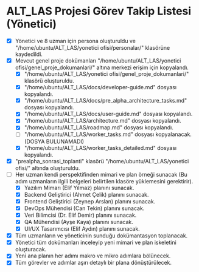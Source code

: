 # ALT_LAS Projesi Görev Takip Listesi (Yönetici)

- [X] Yönetici ve 8 uzman için persona oluşturuldu ve "/home/ubuntu/ALT_LAS/yonetici ofisi/personalar/" klasörüne kaydedildi.
- [X] Mevcut genel proje dokümanları "/home/ubuntu/ALT_LAS/yonetici ofisi/genel_proje_dokumanlari/" altına merkezi erişim için kopyalandı.
  - [X] "/home/ubuntu/ALT_LAS/yonetici ofisi/genel_proje_dokumanlari/" klasörü oluşturuldu.
  - [X] "/home/ubuntu/ALT_LAS/docs/developer-guide.md" dosyası kopyalandı.
  - [X] "/home/ubuntu/ALT_LAS/docs/pre_alpha_architecture_tasks.md" dosyası kopyalandı.
  - [X] "/home/ubuntu/ALT_LAS/docs/user-guide.md" dosyası kopyalandı.
  - [X] "/home/ubuntu/ALT_LAS/architecture.md" dosyası kopyalandı.
  - [X] "/home/ubuntu/ALT_LAS/roadmap.md" dosyası kopyalandı.
  - [ ] "/home/ubuntu/ALT_LAS/worker_tasks.md" dosyası kopyalanacak. (DOSYA BULUNAMADI)
  - [X] "/home/ubuntu/ALT_LAS/worker_tasks_detailed.md" dosyası kopyalandı.
- [X] "prealpha_sonrasi_toplanti" klasörü "/home/ubuntu/ALT_LAS/yonetici ofisi/" altında oluşturuldu.
- [ ] Her uzman kendi perspektifinden mimari ve plan örneği sunacak (Bu adım uzmanların ilgili belgeleri belirtilen klasöre yüklemesini gerektirir).
  - [X] Yazılım Mimarı (Elif Yılmaz) planını sunacak.
  - [X] Backend Geliştirici (Ahmet Çelik) planını sunacak.
  - [X] Frontend Geliştirici (Zeynep Arslan) planını sunacak.
  - [X] DevOps Mühendisi (Can Tekin) planını sunacak.
  - [X] Veri Bilimcisi (Dr. Elif Demir) planını sunacak.
  - [X] QA Mühendisi (Ayşe Kaya) planını sunacak.
  - [X] UI/UX Tasarımcısı (Elif Aydın) planını sunacak.
- [X] Tüm uzmanların ve yöneticinin sunduğu dokümantasyon toplanacak.
- [X] Yönetici tüm dokümanları inceleyip yeni mimari ve plan iskeletini oluşturacak.
- [X] Yeni ana planın her adımı makro ve mikro adımlara bölünecek.
- [X] Tüm görevler ve adımlar aşırı detaylı bir plana dönüştürülecek.